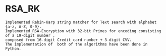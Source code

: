 # RSA_RK
    Implemented Rabin-Karp string matcher for Text search with alphabet {a-z, A-Z, 0-9}.     
    Implemented RSA-Encryption with 32-bit Primes for encoding consisting of a 19-digit number , 
    composed from 16-digit Credit card number + 3-digit CVV.  
    The implementation of  both of the algorithms have been done in Python.
